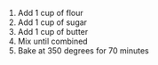 1. Add 1 cup of flour
2. Add 1 cup of sugar
3. Add 1 cup of butter
4. Mix until combined
5. Bake at 350 degrees for 70 minutes


